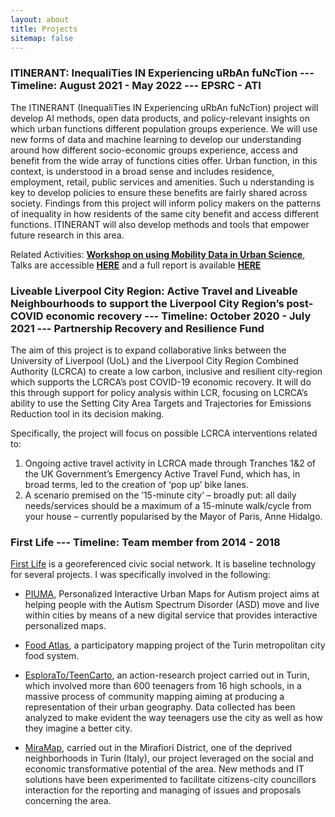 ```yaml
---
layout: about
title: Projects
sitemap: false
---
```


### ITINERANT: InequaliTies IN Experiencing uRbAn fuNcTion --- Timeline: August 2021 - May 2022 --- EPSRC - ATI

The ITINERANT (InequaliTies IN Experiencing uRbAn fuNcTion) project will develop AI methods, open data products, and policy-relevant insights on which urban functions  different population groups experience. We will use new forms of data and machine learning to develop our understanding around how different socio-economic groups  experience, access and benefit from the wide array of functions cities offer. Urban function, in this context, is understood in a broad sense and includes residence,  employment, retail, public services and amenities. Such u nderstanding is key to develop policies to ensure these benefits are fairly shared across society. Findings from this project will inform policy makers on the patterns of inequality in how residents of the same city benefit and access different functions. ITINERANT will also develop methods and tools that empower future research in this area. 

Related Activities: [**Workshop on using Mobility Data in Urban Science**](https://www.liverpool.ac.uk/geographic-data-science/news/stories/title,1281100,en.html), Talks are accessible [**HERE**](https://www.youtube.com/playlist?list=PLaDkFMi8YcaIMnmvx3yDDsC6hK0fLrRgl) and a full report is available [**HERE**](https://www.turing.ac.uk/sites/default/files/2022-02/mobility-data-science_workshop-report_v2.pdf)

### Liveable Liverpool City Region: Active Travel and Liveable Neighbourhoods to support the Liverpool City Region’s post-COVID economic recovery  ---                                                 Timeline: October 2020 - July 2021 --- Partnership Recovery and Resilience Fund 

The aim of this project is to expand collaborative links between the University of Liverpool (UoL) and the Liverpool City Region Combined Authority (LCRCA) to create a low carbon, inclusive and resilient city-region which supports the LCRCA’s post COVID-19 economic recovery. It will do this through support for policy analysis within LCR, focusing on LCRCA’s ability to use the Setting City Area Targets and Trajectories for Emissions Reduction tool in its decision making.

Specifically, the project will focus on possible LCRCA interventions related to:

1. Ongoing active travel activity in LCRCA made through Tranches 1&2 of the UK Government’s Emergency Active Travel Fund, which has, in broad terms, led to the creation of ‘pop up’ bike lanes. 
2. A scenario premised on the ’15-minute city’ – broadly put: all daily needs/services should be a maximum of a 15-minute walk/cycle from your house – currently popularised by the Mayor of Paris, Anne Hidalgo.


### First Life --- Timeline: Team member from 2014 - 2018 

[First  Life](www.firstlife.org) is  a  georeferenced  civic  social  network.  It  is  baseline  technology  for  several  projects.  I  was  specifically  involved  in  the  following:  

- [PIUMA](http://piuma.di.unito.it/), Personalized Interactive Urban Maps for Autism project aims at helping people with the Autism Spectrum Disorder (ASD) move and live within cities by means of a new digital service that provides interactive personalized maps.
 
- [Food  Atlas](http://atlantedelcibo.it/),  a participatory mapping project of the Turin metropolitan city food system.

- [EsploraTo/TeenCarto](https://esplorato.teencarto.it), an action-research project carried out in Turin, which involved more than 600 teenagers from 16 high schools, in a massive process of community mapping aiming at producing a representation of their urban geography. Data collected has been analyzed to make evident the way teenagers use the city as well as how they imagine a better city.  

- [MiraMap](http://www.miramap.it/), carried out in the Mirafiori District, one of the deprived neighborhoods in Turin (Italy), our project leveraged on the social and economic transformative potential of the area. New methods and IT solutions have been experimented to facilitate citizens-city councillors interaction for the reporting and managing of issues and proposals concerning the area. 



